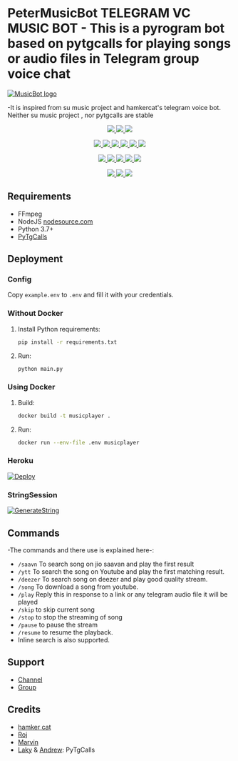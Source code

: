 # PeterMusicBot TELEGRAM VC MUSIC BOT - This is a pyrogram bot based on pytgcalls for playing songs or audio files in Telegram group voice chat
[![MusicBot logo](https://telegra.ph/file/216154bbdfda219ee1d34.jpg)](https://t.me/AuraXNetwork)


-It is inspired from su music project and hamkercat's telegram voice bot.
Neither su music project , nor pytgcalls are stable


<p align="center">
<a href="https://app.codacy.com/gh/utkarsh542/Pitermusicbot?utm_source=github.com&utm_medium=referral&utm_content=utkarsh542/Pitermusicbot&utm_campaign=Badge_Grade_Settings" alt="Codacy Badge">
<img src="https://api.codacy.com/project/badge/Grade/6141417ceaf84545bab6bd671503df51" /> </a>
<a href="https://github.com/utkarsh542/Pitermusicbot" alt="Libraries.io dependency status for GitHub repo"> <img src="https://img.shields.io/librariesio/github/utkarsh542/Pitermusicbot" /> </a>
<a href="http://hits.dwyl.com/utkarsh542/Pitermusicbot" alt="HitCount"> <img src="http://hits.dwyl.com/utkarsh542/Pitermusicbot.svg" /> </a>
</p>
<p align="center">
<a href="https://github.com/utkarsh542/Pitermusicbot" alt="GitHub closed issues"> <img src="https://img.shields.io/github/issues-closed-raw/utkarsh542/Pitermusicbot?style=flat&logo=github&color=success" /> </a>
<a href="https://github.com/utkarsh542/Pitermusicbot" alt="GitHub commit activity"> <img src="https://img.shields.io/github/commit-activity/m/utkarsh542/Pitermusicbot" /> </a>
<a href="https://github.com/utkarsh542/Pitermusicbot/graphs/contributors" alt="GitHub contributors"> <img src="https://img.shields.io/github/contributors/utkarsh542/Pitermusicbot?style=flat&logo=github" /> </a>
<a href="https://github.com/utkarsh542/Pitermusicbot/network/members" alt="GitHub forks"> <img src="https://img.shields.io/github/forks/utkarsh542/Pitermusicbot?label=Forks&logo=github" /> </a>
<a href="https://github.com/utkarsh542/Pitermusicbot" alt="GitHub closed pull requests"> <img src="https://img.shields.io/github/issues-pr-closed-raw/utkarsh542/Pitermusicbot?color=success" /> </a>
<a href="https://github.com/utkarsh542/Pitermusicbot" alt="GitHub issues"> <img src="https://img.shields.io/github/issues-raw/utkarsh542/Pitermusicbot?style=flat&logo=github&color=yellow" /> </a>
</p>
<p align="center">
<a href="https://github.com/utkarsh542/Pitermusicbot" alt="GitHub release (latest by date including pre-releases)"> <img src="https://img.shields.io/github/v/release/utkarsh542/Pitermusicbot?include_prereleases?style=flat&logo=github" /> </a>
<a href="https://www.python.org/" alt="made-with-python"> <img src="https://img.shields.io/badge/Made%20with-Python-1f425f.svg?style=flat&logo=python&color=blue" /> </a>
<a href="https://github.com/utkarsh542/Pitermusicbot" alt="Docker!"> <img src="https://aleen42.github.io/badges/src/docker.svg" /> </a>
<a href="https://github.com/utkarsh542/Pitermusicbot" alt="GitHub repo size"> <img src="https://img.shields.io/github/repo-size/utkarsh542/Pitermusicbot" /> </a>
<a href="https://github.com/utkarsh542/Pitermusicbot/blob/master/LICENSE" alt="GPLv3 license"> <img src="https://img.shields.io/badge/License-GPLv3-blue.svg" /> </a>
</p>
<p align="center">
<a href="https://t.me/AuraUpdates" alt="Telegram!"> <img src="https://aleen42.github.io/badges/src/telegram.svg" /> </a>
<a href="https://github.com/utkarsh542/Pitermusicbot/graphs/commit-activity" alt="Maintenance"> <img src="https://img.shields.io/badge/Maintained%3F-yes-green.svg" /> </a>
<a href="https://makeapullrequest.com" alt="PRs Welcome"> <img src="https://img.shields.io/badge/PRs-welcome-brightgreen.svg?style=flat-square" /> </a>
</p>


## Requirements

- FFmpeg
- NodeJS [nodesource.com](https://nodesource.com/)
- Python 3.7+
- [PyTgCalls](https://github.com/pytgcalls/pytgcalls)

## Deployment

### Config

Copy `example.env` to `.env` and fill it with your credentials.

### Without Docker

1. Install Python requirements:
   ```bash
   pip install -r requirements.txt
   ```
2. Run:
   ```bash
   python main.py
   ```

### Using Docker

1. Build:
   ```bash
   docker build -t musicplayer .
   ```
2. Run:
   ```bash
   docker run --env-file .env musicplayer
   ```

### Heroku
 [![Deploy](https://www.herokucdn.com/deploy/button.svg)](https://heroku.com/deploy?template=https://github.com/utkarsh542/Pitermusicbot.git)

### StringSession

[![GenerateString](https://img.shields.io/badge/repl.it-generateString-yellowgreen)](https://replit.com/@itzgauravv/AuraXVCBot#main.py) 

## Commands
-The commands and there use is explained here-:
- `/saavn` To search song on jio saavan and play the first result 
- `/ytt` To search the song on Youtube and play the first matching result.
- `/deezer` To search song on deezer and play good quality stream.
- `/song` To download a song from youtube.
- `/play` Reply this in response to a link or any telegram audio file it will be played 
- `/skip` to skip current song 
- `/stop` to stop the streaming of song 
- `/pause` to pause the stream 
- `/resume` to resume the playback. 
- Inline search is also supported.


## Support
- [Channel](https://t.me/AuraXNetwork)
- [Group](https://t.me/global_girls_boys_chatting)

## Credits
- [hamker cat](https://github.com/thehamkercat/Telegram_VC_Bot)
- [Roj](https://github.com/rojserbest)
- [Marvin](https://github.com/BlackStoneReborn)
- [Laky](https://github.com/Laky-64) & [Andrew](https://github.com/AndrewLaneX): PyTgCalls

